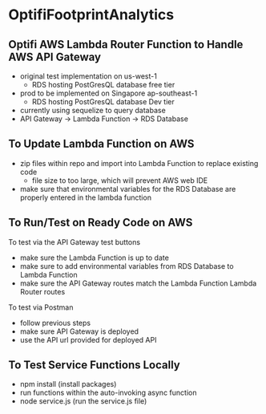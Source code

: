 # OptifiFootprintAnalytics

## Optifi AWS Lambda Router Function to Handle AWS API Gateway
- original test implementation on us-west-1
    - RDS hosting PostGresQL database free tier
- prod to be implemented on Singapore ap-southeast-1
    - RDS hosting PostGresQL database Dev tier
- currently using sequelize to query database
- API Gateway -> Lambda Function -> RDS Database

## To Update Lambda Function on AWS
- zip files within repo and import into Lambda Function to replace existing code
    - file size to too large, which will prevent AWS web IDE
- make sure that environmental variables for the RDS Database are properly entered in the lambda function

## To Run/Test on Ready Code on AWS
To test via the API Gateway test buttons
- make sure the Lambda Function is up to date
- make sure to add environmental variables from RDS Database to Lambda Function
- make sure the API Gateway routes match the Lambda Function Lambda Router routes

To test via Postman
- follow previous steps
- make sure API Gateway is deployed
- use the API url provided for deployed API

## To Test Service Functions Locally
- npm install (install packages)
- run functions within the auto-invoking async function
- node service.js (run the service.js file)
